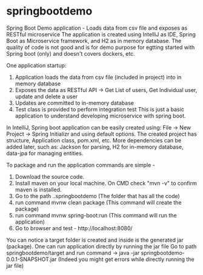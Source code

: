 # springbootdemo

Spring Boot Demo application - Loads data from csv file and exposes as RESTful microservice
The application is created using IntelliJ as IDE, Spring Boot as Microservice framework, and H2 as in memory database. 
The quality of code is not good and is for demo purpose for egtting started with Spring boot (only) and doesn't covers dockers, etc. 

One application startup:
1. Application loads the data from csv file (included in project) into in memory database
2. Exposes the data as RESTful API -> Get List of users, Get Individual user, update and delete a user 
3. Updates are committed to in-memory database
4. Test class is provided to perform integration test
This is just a basic application to understand developing microservice with spring boot. 

In IntelliJ, Spring boot application can be easily created using:
File -> New Project -> Spring Initializr and using default options. 
The created project has structure, Application class, pom.xml, etc. 
More dependencies can be added later, such as: Jackson for parsing, H2 for in-memory database, data-jpa for managing entities.

To package and run the application commands are simple - 
1. Download the source code. 
2. Install maven on your local machine. On CMD check "mvn -v" to confirm maven is installed. 
3. Go to the path ..springbootdemo (The folder that has all the code)
4. run command mvnw clean package (This command will create the package)
5. run command mvnw spring-boot:run (This command will run the application)
6. Go to browser and test - http://localhost:8080/

You can notice a target folder is created and inside is the generated jar (package). 
One can run application directly by running the jar file 
Go to path springbootdemo/target and run command ->
java -jar springbootdemo-0.0.1-SNAPSHOT.jar
(Indeed you might get errors while directly running the jar file)
